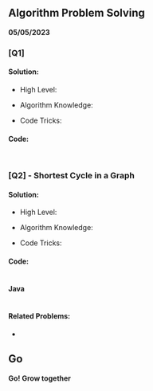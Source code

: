 ## Algorithm Problem Solving

**05/05/2023**


### [Q1]
#### Solution:

- High Level:
  > 

- Algorithm Knowledge:
  > 

- Code Tricks:
  > 


#### Code:
```python
```

```java
```

### [Q2] -  Shortest Cycle in a Graph

#### Solution:

- High Level:
  > 

- Algorithm Knowledge:
  > 

- Code Tricks:
  > 

#### Code:

```python
```


#### Java

```java
```

#### Related Problems:

- 

## Go
**Go! Grow together**

[//]: # (These are reference links used in the body of this note and get stripped out when the markdown processor does its job. There is no need to format nicely because it shouldn't be seen. Thanks SO -     http://stackoverflow.com/questions/4823468/store-comments-in-markdown-syntax)
   [Q]: <https://leetcode.cn/problems/shortest-cycle-in-a-graph/>
